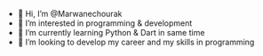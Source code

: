 - 👋 Hi, I’m @Marwanechourak
- 👀 I’m interested in programming & development
- 🌱 I’m currently learning Python & Dart in same time
- 💞️ I’m looking to develop my career and my skills in programming






